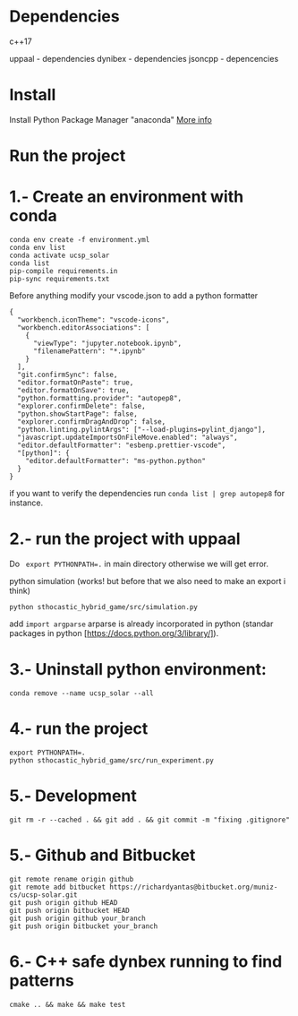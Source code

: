 # Dependencies

c++17

uppaal - dependencies
dynibex - dependencies
jsoncpp - depencencies

# Install

Install Python Package Manager "anaconda"
[More info](https://www.digitalocean.com/community/tutorials/how-to-install-anaconda-on-ubuntu-18-04-quickstart)

# Run the project

# 1.- Create an environment with conda

```
conda env create -f environment.yml
conda env list
conda activate ucsp_solar
conda list
pip-compile requirements.in
pip-sync requirements.txt
```

Before anything modify your vscode.json to add a python formatter

```
{
  "workbench.iconTheme": "vscode-icons",
  "workbench.editorAssociations": [
    {
      "viewType": "jupyter.notebook.ipynb",
      "filenamePattern": "*.ipynb"
    }
  ],
  "git.confirmSync": false,
  "editor.formatOnPaste": true,
  "editor.formatOnSave": true,
  "python.formatting.provider": "autopep8",
  "explorer.confirmDelete": false,
  "python.showStartPage": false,
  "explorer.confirmDragAndDrop": false,
  "python.linting.pylintArgs": ["--load-plugins=pylint_django"],
  "javascript.updateImportsOnFileMove.enabled": "always",
  "editor.defaultFormatter": "esbenp.prettier-vscode",
  "[python]": {
    "editor.defaultFormatter": "ms-python.python"
  }
}
```

if you want to verify the dependencies run `conda list | grep autopep8` for instance.

# 2.- run the project with uppaal

Do ` export PYTHONPATH=.` in main directory otherwise we will get error.

python simulation (works! but before that we also need to make an export i think)

    python sthocastic_hybrid_game/src/simulation.py

add `import argparse` arparse is already incorporated in python (standar packages in python [https://docs.python.org/3/library/]).

# 3.- Uninstall python environment:

```
conda remove --name ucsp_solar --all
```

# 4.- run the project

    export PYTHONPATH=.
    python sthocastic_hybrid_game/src/run_experiment.py

# 5.- Development

    git rm -r --cached . && git add . && git commit -m "fixing .gitignore"

# 5.- Github and Bitbucket

    git remote rename origin github
    git remote add bitbucket https://richardyantas@bitbucket.org/muniz-cs/ucsp-solar.git
    git push origin github HEAD
    git push origin bitbucket HEAD
    git push origin github your_branch
    git push origin bitbucket your_branch

# 6.- C++ safe dynbex running to find patterns

    cmake .. && make && make test

